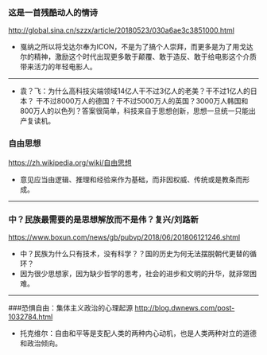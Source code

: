 ### 这是一首残酷动人的情诗
http://global.sina.cn/szzx/article/20180523/030a6ae3c3851000.html
- 戛纳之所以将戈达尔奉为ICON，不是为了搞个人崇拜，而更多是为了用戈达尔的精神，激励这个时代出现更多敢于颠覆、敢于造反、敢于给电影这个介质带来活力的年轻电影人。
---
- 袁？飞：为什么高科技尖端领域14亿人干不过3亿人的老美？干不过1亿人的日本？ 干不过8000万人的德国？干不过5000万人的英国？3000万人韩国和800万人的以色列？答案很简单，科技来自于思想创新，思想一旦统一只能出产复读机。
### 自由思想
https://zh.wikipedia.org/wiki/自由思想
- 意见应当由逻辑、推理和经验来作为基础，而非因权威、传统或是教条而形成。
---
### 中？民族最需要的是思想解放而不是伟？复兴/刘路新
https://www.boxun.com/news/gb/pubvp/2018/06/201806121246.shtml
- 中？民族为什么只有技术，没有科学？？国的历史为何无法摆脱朝代更替的循环？
- 因为很少思想家，因为缺少哲学的思考，社会的进步和文明的升华，就非常困难。
---
###恐惧自由：集体主义政治的心理起源
http://blog.dwnews.com/post-1032784.html
- 托克维尔：自由和平等是支配人类的两种内心动机，也是人类两种对立的道德和政治倾向。